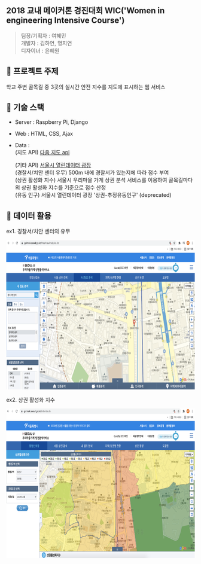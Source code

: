 ## 2018 교내 메이커톤 경진대회 WIC('Women in engineering Intensive Course')  
> 팀장/기획자 : 여혜민  
개발자 : 김하연, 명지연  
디자이너 : 윤혜원  
  
  
## :round_pushpin: 프로젝트 주제  
학교 주변 골목길 중 3곳의 실시간 안전 지수를 지도에 표시하는 웹 서비스  
  
    
## :wrench: 기술 스택  
- Server : Raspberry Pi, Django  
- Web : HTML, CSS, Ajax  
- Data :  
  (지도 API) <a href="https://apis.map.kakao.com/web/">다음 지도 api</a>  
    
  (기타 API) <a href="https://data.seoul.go.kr/together/guide/useGuide.do">서울시 열린데이터 광장</a>  
  (경찰서/치안 센터 유무) 500m 내에 경찰서가 있는지에 따라 점수 부여  
  (상권 활성화 지수) 서울시 우리마을 가게 상권 분석 서비스를 이용하여 골목길마다의 상권 활성화 지수를 기준으로 점수 산정  
  (유동 인구) 서울시 열린데이터 광장 '상권-추정유동인구' (deprecated)  
    
## :memo: 데이터 활용  
  
  ex1. 경찰서/치안 센터의 유무  
    
  <img src="https://github.com/skmwit/WIC/blob/main/image/police.png" width="600" height="400">  
  
  ex2. 상권 활성화 지수  
    
  <img src="https://github.com/skmwit/WIC/blob/main/image/store.png" width="600" height="400">  
    
    
